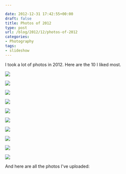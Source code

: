 ```yaml
---

date: 2012-12-31 17:42:55+00:00
draft: false
title: Photos of 2012
type: post
url: /blog/2012/12/photos-of-2012
categories:
- Photography
tags:
- slideshow
---
```


I took a lot of photos in 2012. Here are the 10 I liked most. 



  
![](/images/2012-12-31-201212photos-of-2012/20121030-R0012161.jpg)

  

  

  
![](/images/2012-12-31-201212photos-of-2012/20120122-GKAR4442.jpg)

  

  
![](/images/2012-12-31-201212photos-of-2012/20120227-6799931012_a08bf3036b_o.jpg)

  

  
![](/images/2012-12-31-201212photos-of-2012/20120811-R0011602.jpg)

  

  
![](/images/2012-12-31-201212photos-of-2012/20120715-R0011174.jpg)

  

  
![](/images/2012-12-31-201212photos-of-2012/20120712-R0011010.jpg)

  

  
![](/images/2012-12-31-201212photos-of-2012/20120320-GKAR5312.jpg)

  

  
![](/images/2012-12-31-201212photos-of-2012/20120609-R0010183.jpg)

  

  
![](/images/2012-12-31-201212photos-of-2012/20120706-R0010873.jpg)

  

  
![](/images/2012-12-31-201212photos-of-2012/20120119-IMG_2723.jpg)

  



And here are all the photos I've uploaded:


 
   
